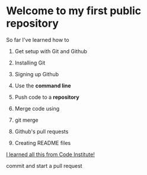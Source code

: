 # Welcome to my first public repository

 
So far I've learned how to

1. Get setup with Git and Github

  1. Installing Git
  2. Signing up Github
  
2. Use the **command line**

3. Push code to a **repository**

4. Merge code using

  1. git merge
  2. Github's pull requests
5. Creating README files

 
[I learned all this from Code Institute!](http://codeinstitute.net)

commit and start a pull request
